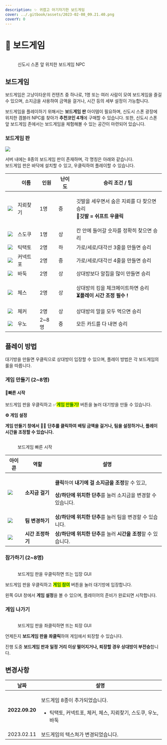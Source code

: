 ```yaml
---
description: ✨ 귀엽고 아기자기한 보드게임
cover: ../.gitbook/assets/2023-02-08_09.21.40.png
coverY: 0
---
```


# 🎲 보드게임

<figure><img src="../.gitbook/assets/2023-02-21_13.32.55.png" alt=""><figcaption><p>신도시 스폰 앞 위치한 보드게임 NPC</p></figcaption></figure>

## 보드게임

보드게임은 고냥이타운의 컨텐츠 중 하나로, 1명 또는 여러 사람이 모여 보드게임을 즐길 수 있으며, 소지금을 사용하여 금액을 걸거나, 시간 등의 세부 설정이 가능합니다.

보드게임을 플레이하기 위해서는 **보드게임 판** 아이템이 필요하며, 신도시 스폰 광장에 위치한 겜블러 NPC를 찾아가 **추천코인 4개**에 구매할 수 있습니다. 또한, 신도시 스폰 앞 보드게임 존에서는 보드게임을 체험해볼 수 있는 공간이 마련되어 있습니다.

### 보드게임 판

![](<../.gitbook/assets/akwlakrdlek\_2 (2).png>)

서버 내에는 8종의 보드게임 판이 존재하며, 각 명칭은 아래와 같습니다. \
보드게임 판은 바닥에 설치할 수 있고, 우클릭하여 플레이할 수 있습니다.

|                                           | 이름   | 인원    | 난이도 | 승리 조건 / 팁                                                           |
| ----------------------------------------- | ---- | ----- | --- | ------------------------------------------------------------------- |
| ![](../.gitbook/assets/minesweeper.png)   | 지뢰찾기 | 1명    | 중   | <p>깃발을 세우면서 숨은 지뢰를 다 찾으면 승리<br>🚩<strong>깃발  = 쉬프트 우클릭</strong></p> |
| ![](../.gitbook/assets/sudoku.png)        | 스도쿠  | 1명    | 상   | 칸 안에 들어갈 숫자를 정확히 찾으면 승리                                             |
| ![](../.gitbook/assets/tic\_tac\_toe.png) | 틱택토  | 2명    | 하   | 가로/세로/대각선 3줄을 만들면 승리                                                |
| ![](../.gitbook/assets/connect\_four.png) | 커넥트포 | 2명    | 중   | 가로/세로/대각선 4줄을 만들면 승리                                                |
| ![](../.gitbook/assets/baduk.png)         | 바둑   | 2명    | 상   | 상대방보다 알집을 많이 만들면 승리                                                 |
| ![](../.gitbook/assets/chess.png)         | 체스   | 2명    | 상   | <p>상대방의 킹을 체크메이트하면 승리<br><strong>⏳플레이 시간 조정 필수 !</strong></p>       |
| ![](../.gitbook/assets/checker.png)       | 체커   | 2명    | 상   | 상대방의 말을 모두 먹으면 승리                                                   |
| ![](../.gitbook/assets/uno.png)           | 우노   | 2\~8명 | 중   | 모든 카드를 다 내면 승리                                                      |

## 플레이 방법

대기방을 만들면 우클릭으로 상대방이 입장할 수 있으며, 플레이 방법은 각 보드게임의 룰을 따릅니다.

### 게임 만들기 (2\~8명)

#### &#x20;🎲빠른 시작

보드게임 판을 우클릭하고 ✅<mark style="color:green;">**게임 만들기!**</mark> 버튼을 눌러 대기방을 만들 수 있습니다.

**⚙️ 게임 설정**&#x20;

&#x20;**게임 만들기 창에서** 🔼🔽 **단추를 클릭하여** **배팅 금액을 걸거나, 팀을 설정하거나, 플레이 시간을 조정할 수 있습니다.**  &#x20;

<figure><img src="../.gitbook/assets/Animation (1).gif" alt=""><figcaption><p>보드게임 빠른 시작</p></figcaption></figure>

| 아이콘                                        | 역할          | 설명                                                                                                                                           |
| ------------------------------------------ | ----------- | -------------------------------------------------------------------------------------------------------------------------------------------- |
| ![](../.gitbook/assets/Gold\_Ingot.webp)   | **소지금 걸기**  | <p><strong>클릭</strong>하여 <strong>내기에 걸</strong> <strong>소지금을 조정</strong>할 수 있고,</p><p><strong>상/하단에 위치한 단추</strong>를 눌러 소지금을 변경할 수 있습니다.</p> |
| ![](../.gitbook/assets/Paper.webp)         | **팀 변경하기**  | **상/하단에 위치한 단추**를 눌러 팀을 변경할 수 있습니다.                                                                                                          |
| ![](<../.gitbook/assets/Leather (2).webp>) | **시간 조정하기** | **상/하단에 위치한 단추**를 눌러 **시간을 조정**할 수 있습니다.                                                                                                     |

### 참가하기 (2\~8명)

<figure><img src="../.gitbook/assets/image (139).png" alt=""><figcaption><p>보드게임 판을 우클릭하면 뜨는 입장 GUI</p></figcaption></figure>

보드게임 판을 우클릭하고 <mark style="color:green;">**게임 참여**</mark> 버튼을 눌러 대기방에 입장합니다.

왼쪽 GUI 창에서 **게임 설정**을 볼 수 있으며, 플레이어의 준비가 완료되면 시작합니다.

### 게임 나가기

<figure><img src="../.gitbook/assets/image.png" alt=""><figcaption><p>보드게임 판을 좌클릭하면 뜨는 퇴장 GUI</p></figcaption></figure>

언제든지 **보드게임 판을** **좌클릭**하여 게임에서 퇴장할 수 있습니다.

진행 도중 **보드게임 판과 일정 거리 이상 떨어지거나, 퇴장할 경우 상대방이 부전승**합니다.

## 변경사항

| 날짜             | 설명                                                                             |
| -------------- | ------------------------------------------------------------------------------ |
| **2022.09.20** | <p>보드게임 8종이 추가되었습니다.</p><ul><li>틱택토, 커넥트포, 체커, 체스, 지뢰찾기, 스도쿠, 우노, 바둑</li></ul> |
| 2023.02.11     | 보드게임의 텍스쳐가 변경되었습니다.                                                            |
